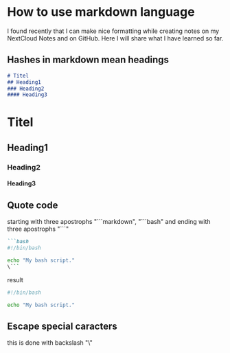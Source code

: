 # How to use markdown language

I found recently that I can make nice formatting while creating notes on my NextCloud Notes and on GitHub.
Here I will share what I have learned so far.

## Hashes in markdown mean headings

```markdown
# Titel
## Heading1
### Heading2
#### Heading3
```
# Titel
## Heading1
### Heading2
#### Heading3

## Quote code

starting with three apostrophs \"\`\`\`markdown", \"\`\`\`bash\" and ending with three apostrophs \"\`\`\`\"

```markdown
```bash
#!/bin/bash

echo "My bash script."
\```
```

result

```bash
#!/bin/bash

echo "My bash script."
```

## Escape special caracters

this is done with backslash "\\"
